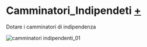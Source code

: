 # Camminatori_Indipendeti [+](https://editor.p5js.org/lucrezia1234/full/QGsq0hxwu)

Dotare i camminatori di indipendenza

![camminatori indipendenti_01](https://user-images.githubusercontent.com/79698027/114922699-44813480-9e2c-11eb-84f1-e53e5e2e4572.JPG)

